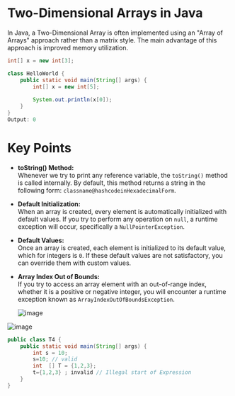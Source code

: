 # Two-Dimensional Arrays in Java

In Java, a Two-Dimensional Array is often implemented using an "Array of Arrays" approach rather than a matrix style. The main advantage of this approach is improved memory utilization.

```java
int[] x = new int[3];

class HelloWorld {
    public static void main(String[] args) {
        int[] x = new int[5];
        
        System.out.println(x[0]);
    }
}
Output: 0
```
# Key Points

- **toString() Method:**  
  Whenever we try to print any reference variable, the `toString()` method is called internally. By default, this method returns a string in the following form: `classname@hashcodeinHexadecimalForm`.

- **Default Initialization:**  
  When an array is created, every element is automatically initialized with default values. If you try to perform any operation on `null`, a runtime exception will occur, specifically a `NullPointerException`.

- **Default Values:**  
  Once an array is created, each element is initialized to its default value, which for integers is `0`. If these default values are not satisfactory, you can override them with custom values.

- **Array Index Out of Bounds:**  
  If you try to access an array element with an out-of-range index, whether it is a positive or negative integer, you will encounter a runtime exception known as `ArrayIndexOutOfBoundsException`.



  ![image](https://github.com/user-attachments/assets/d7ccf1e5-fcfb-41c6-a157-cef93c7f4824)

![image](https://github.com/user-attachments/assets/a43bd56d-0a13-4d98-9541-31a30ed4e768)




```java
public class T4 {
    public static void main(String[] args) {
        int s = 10;
        s=10; // valid
        int  [] T = {1,2,3};
        t={1,2,3} ; invalid // Illegal start of Expression 
    }
}
```

